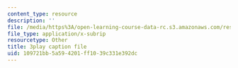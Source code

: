 ```yaml
---
content_type: resource
description: ''
file: /media/https%3A/open-learning-course-data-rc.s3.amazonaws.com/res-15-003-shaping-the-future-of-work-15-662x-spring-2016/109721bb5a594201ff1039c331e392dc_DE9TnscEmtw.srt
file_type: application/x-subrip
resourcetype: Other
title: 3play caption file
uid: 109721bb-5a59-4201-ff10-39c331e392dc
---
```

